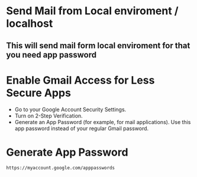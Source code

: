 # Send Mail from Local enviroment / localhost 
## This will send mail form local enviroment for that you need app password 

# Enable Gmail Access for Less Secure Apps
* Go to your Google Account Security Settings.
* Turn on 2-Step Verification.
* Generate an App Password (for example, for mail applications). Use this app password instead of your regular Gmail password.

# Generate App Password
```
https://myaccount.google.com/apppasswords
```

